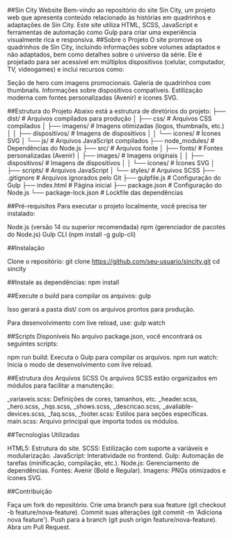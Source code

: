##Sin City Website
Bem-vindo ao repositório do site Sin City, um projeto web que apresenta conteúdo relacionado às histórias em quadrinhos e adaptações de Sin City. Este site utiliza HTML, SCSS, JavaScript e ferramentas de automação como Gulp para criar uma experiência visualmente rica e responsiva.
##Sobre o Projeto
O site promove os quadrinhos de Sin City, incluindo informações sobre volumes adaptados e não adaptados, bem como detalhes sobre o universo da série. Ele é projetado para ser acessível em múltiplos dispositivos (celular, computador, TV, videogames) e inclui recursos como:

Seção de hero com imagens promocionais.
Galeria de quadrinhos com thumbnails.
Informações sobre dispositivos compatíveis.
Estilização moderna com fontes personalizadas (Avenir) e ícones SVG.

##Estrutura do Projeto
Abaixo está a estrutura de diretórios do projeto:
├── dist/                    # Arquivos compilados para produção
│   ├── css/                 # Arquivos CSS compilados
│   ├── imagens/             # Imagens otimizadas (logos, thumbnails, etc.)
│   │   ├── dispositivos/    # Imagens de dispositivos
│   │   └── icones/          # Ícones SVG
│   └── js/                  # Arquivos JavaScript compilados
├── node_modules/            # Dependências do Node.js
├── src/                     # Arquivos fonte
│   ├── fonts/               # Fontes personalizadas (Avenir)
│   ├── images/              # Imagens originais
│   │   ├── dispositivos/    # Imagens de dispositivos
│   │   └── icones/          # Ícones SVG
│   ├── scripts/             # Arquivos JavaScript
│   └── styles/              # Arquivos SCSS
├── .gitignore               # Arquivos ignorados pelo Git
├── gulpfile.js              # Configuração do Gulp
├── index.html               # Página inicial
├── package.json             # Configuração do Node.js
└── package-lock.json        # Lockfile das dependências


##Pré-requisitos
Para executar o projeto localmente, você precisa ter instalado:

Node.js (versão 14 ou superior recomendada)
npm (gerenciador de pacotes do Node.js)
Gulp CLI (npm install -g gulp-cli)

##Instalação

Clone o repositório:
git clone https://github.com/seu-usuario/sincity.git
cd sincity


##Instale as dependências:
npm install


##Execute o build para compilar os arquivos:
gulp

Isso gerará a pasta dist/ com os arquivos prontos para produção.

Para desenvolvimento com live reload, use:
gulp watch



##Scripts Disponíveis
No arquivo package.json, você encontrará os seguintes scripts:

npm run build: Executa o Gulp para compilar os arquivos.
npm run watch: Inicia o modo de desenvolvimento com live reload.

##Estrutura dos Arquivos SCSS
Os arquivos SCSS estão organizados em módulos para facilitar a manutenção:

_variaveis.scss: Definições de cores, tamanhos, etc.
_header.scss, _hero.scss, _hqs.scss, _shows.scss, _descricao.scss, _avaliable-devices.scss, _faq.scss, _footer.scss: Estilos para seções específicas.
main.scss: Arquivo principal que importa todos os módulos.

##Tecnologias Utilizadas

HTML5: Estrutura do site.
SCSS: Estilização com suporte a variáveis e modularização.
JavaScript: Interatividade no frontend.
Gulp: Automação de tarefas (minificação, compilação, etc.).
Node.js: Gerenciamento de dependências.
Fontes: Avenir (Bold e Regular).
Imagens: PNGs otimizados e ícones SVG.

##Contribuição

Faça um fork do repositório.
Crie uma branch para sua feature (git checkout -b feature/nova-feature).
Commit suas alterações (git commit -m 'Adiciona nova feature').
Push para a branch (git push origin feature/nova-feature).
Abra um Pull Request.

